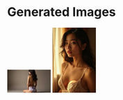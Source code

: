 # Generated Images



<img src="2025_07_11_01.webp" width="100"/> <img src="2025_07_11_02.webp" width="100"/>